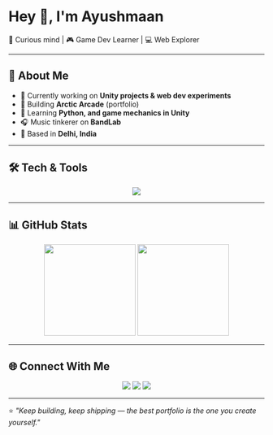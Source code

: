 # Hey 👋, I'm Ayushmaan  

🌌 Curious mind | 🎮 Game Dev Learner | 💻 Web Explorer  

---

## 🚀 About Me
- 🔭 Currently working on **Unity projects & web dev experiments**  
- 🎨 Building **Arctic Arcade** (portfolio)  
- 🌱 Learning **Python, and game mechanics in Unity**  
- 🎧 Music tinkerer on **BandLab**  
- 📍 Based in **Delhi, India**  

---

## 🛠️ Tech & Tools
<p align="center">
  <img src="https://skillicons.dev/icons?i=unity,cs,py,html,css,js,react,tailwind,nodejs,git,github,vscode,figma" />
</p>

---

## 📊 GitHub Stats
<p align="center">
  <img src="https://github-readme-stats.vercel.app/api?username=thelordicy&show_icons=true&theme=tokyonight" height="180em" />
  <img src="https://github-readme-stats.vercel.app/api/top-langs/?username=thelordicy&layout=compact&theme=tokyonight" height="180em" />
</p>

---

## 🌐 Connect With Me
<p align="center">
  <a href="https://github.com/your-username"><img src="https://img.shields.io/badge/GitHub-000?style=for-the-badge&logo=github" /></a>
  <a href="https://twitter.com/your-twitter"><img src="https://img.shields.io/badge/Twitter-1DA1F2?style=for-the-badge&logo=twitter&logoColor=white" /></a>
  <a href="https://www.linkedin.com/in/your-linkedin"><img src="https://img.shields.io/badge/LinkedIn-0077B5?style=for-the-badge&logo=linkedin&logoColor=white" /></a>
</p>

---

⭐ *"Keep building, keep shipping — the best portfolio is the one you create yourself."*  
